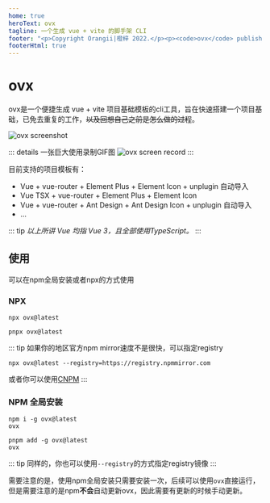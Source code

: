 ```yaml
---
home: true
heroText: ovx
tagline: 一个生成 vue + vite 的脚手架 CLI
footer: "<p>Copyright Orangii|橙梓 2022.</p><p><code>ovx</code> published under MIT, document published under CC-BY-4.0.</p>"
footerHtml: true
---
```

# ovx <Badge type="tip" text="v2" vertical="top" />

ovx是一个便捷生成 vue + vite 项目基础模板的cli工具，旨在快速搭建一个项目基础，已免去重复的工作，~~以及回想自己之前是怎么做的过程~~。

![ovx screenshot](/images/ovx.jpg)

::: details 一张巨大使用录制GIF图
![ovx screen record](/images/ovx.gif)
:::

目前支持的项目模板有：
- Vue + vue-router + Element Plus + Element Icon + unplugin 自动导入
- Vue TSX + vue-router + Element Plus + Element Icon
- Vue + vue-router + Ant Design + Ant Design Icon + unplugin 自动导入
- ...

::: tip
_以上所讲 Vue 均指 Vue 3，且全部使用TypeScript。_
:::

## 使用
可以在npm全局安装或者npx的方式使用

### NPX <Badge type="tip" text="推荐" vertical="top" />

<CodeGroup>
  <CodeGroupItem title="NPM">

```bash:no-line-numbers
npx ovx@latest
```

  </CodeGroupItem>

  <CodeGroupItem title="PNPM" active>

```bash:no-line-numbers
pnpx ovx@latest
```

  </CodeGroupItem>
</CodeGroup>

::: tip
如果你的地区官方npm mirror速度不是很快，可以指定registry
```shell
npx ovx@latest --registry=https://registry.npmmirror.com
```
或者你可以使用[CNPM](https://github.com/cnpm/cnpm)
:::

### NPM 全局安装

<CodeGroup>
  <CodeGroupItem title="NPM">

```bash:no-line-numbers
npm i -g ovx@latest
ovx
```

  </CodeGroupItem>

  <CodeGroupItem title="PNPM" active>

```bash:no-line-numbers
pnpm add -g ovx@latest
ovx
```

  </CodeGroupItem>
</CodeGroup>

::: tip
同样的，你也可以使用`--registry`的方式指定registry镜像
:::

需要注意的是，使用npm全局安装只需要安装一次，后续可以使用`ovx`直接运行，但是需要注意的是npm**不会**自动更新ovx，因此需要有更新的时候手动更新。